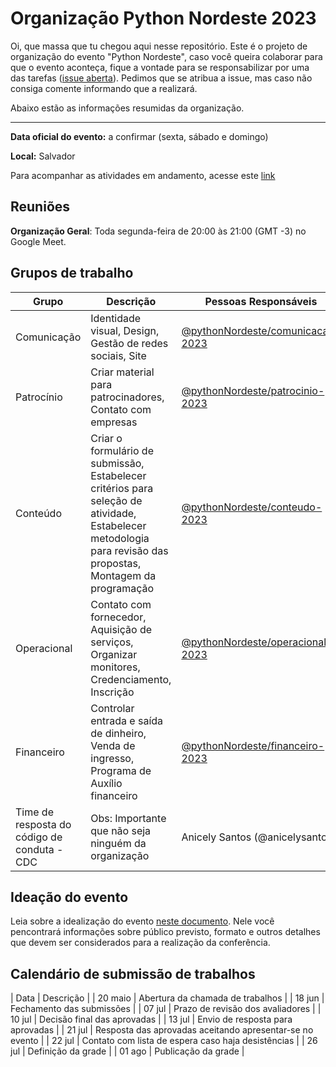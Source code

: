 # Organização Python Nordeste 2023

Oi, que massa que tu chegou aqui nesse repositório. Este é o projeto de organização do evento "Python Nordeste", caso você queira colaborar para que o evento aconteça, fique a vontade para se responsabilizar por uma das tarefas ([issue aberta](https://github.com/pythonNordeste/organizacao-pyne-2023/issues)). Pedimos que se atribua a issue, mas caso não consiga comente informando que a realizará.

Abaixo estão as informações resumidas da organização.

-------------

**Data oficial do evento:** a confirmar (sexta, sábado e domingo)

**Local:** Salvador

Para acompanhar as atividades em andamento, acesse este [link](https://github.com/orgs/pythonNordeste/projects/1)


## Reuniões

**Organização Geral**: Toda segunda-feira de 20:00 às 21:00 (GMT -3) no Google Meet.

## Grupos de trabalho

| Grupo | Descrição | Pessoas Responsáveis |
|---|---|---|
| Comunicação | Identidade visual, Design, Gestão de redes sociais, Site | [@pythonNordeste/comunicacao-2023](https://github.com/orgs/pythonNordeste/teams/comunicacao-2023) |
| Patrocínio | Criar material para patrocinadores, Contato com empresas | [@pythonNordeste/patrocinio-2023](https://github.com/orgs/pythonNordeste/teams/patrocinio-2023) |
| Conteúdo | Criar o formulário de submissão, Estabelecer critérios para seleção de atividade, Estabelecer metodologia para revisão das propostas, Montagem da programação | [@pythonNordeste/conteudo-2023](https://github.com/orgs/pythonNordeste/teams/conteudo-2023)
| Operacional | Contato com fornecedor, Aquisição de serviços, Organizar monitores, Credenciamento, Inscrição | [@pythonNordeste/operacional-2023](https://github.com/orgs/pythonNordeste/teams/operacional-2023) |
| Financeiro | Controlar entrada e saída de dinheiro, Venda de ingresso, Programa de Auxílio financeiro | [@pythonNordeste/financeiro-2023](https://github.com/orgs/pythonNordeste/teams/financeiro-2023) |
| Time de resposta do código de conduta - CDC | Obs: Importante que não seja ninguém da organização | Anicely Santos (@anicelysantos) |

## Ideação do evento

Leia sobre a idealização do evento [neste documento](https://github.com/pythonNordeste/organizacao-pyne-2023/issues/34). Nele você pencontrará informações sobre público previsto, formato e outros detalhes que devem ser considerados para a realização da conferência.

## Calendário de submissão de trabalhos

| Data |	Descrição |
| 20 maio |	Abertura da chamada de trabalhos |
| 18 jun | Fechamento das submissões |
| 07 jul | Prazo de revisão dos avaliadores |
| 10 jul | Decisão final das aprovadas |
| 13 jul | Envio de resposta para aprovadas |
| 21 jul | Resposta das aprovadas aceitando apresentar-se no evento |
| 22 jul | Contato com lista de espera caso haja desistências |
| 26 jul | Definição da grade |
| 01 ago | Publicação da grade |
